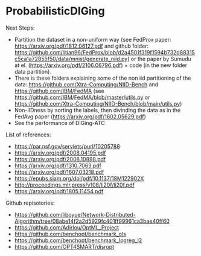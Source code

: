 # ProbabilisticDIGing
Next Steps:

- Partition the dataset in a non-uniform way (see FedProx paper: https://arxiv.org/pdf/1812.06127.pdf and github folder: https://github.com/litian96/FedProx/blob/d2a4501f319f1594b732d88315c5ca1a72855f50/data/mnist/generate_niid.py) or the paper by Sumudu at el. (https://arxiv.org/pdf/2106.06796.pdf) + code (in the new folder data partition).
- There is these folders explaining some of the non iid partitioning of the data: https://github.com/Xtra-Computing/NIID-Bench and https://github.com/IBM/FedMA (see https://github.com/IBM/FedMA/blob/master/utils.py or https://github.com/Xtra-Computing/NIID-Bench/blob/main/utils.py)
- Non-IIDness by sorting the labels, then divinding the data as in the FedAvg paper (https://arxiv.org/pdf/1602.05629.pdf)
- See the performance of DIGing-ATC

List of references:
- https://par.nsf.gov/servlets/purl/10205788
- https://arxiv.org/pdf/2008.04195.pdf
- https://arxiv.org/pdf/2008.10898.pdf
- https://arxiv.org/pdf/1310.7063.pdf
- https://arxiv.org/pdf/1607.03218.pdf
- https://epubs.siam.org/doi/pdf/10.1137/18M122902X
- http://proceedings.mlr.press/v108/li20f/li20f.pdf
- https://arxiv.org/pdf/1805.11454.pdf

Github repisotories:
- https://github.com/liboyue/Network-Distributed-Algorithm/tree/08abe14f2a2d5929fc401ff99961ca3bae40ff60
- https://github.com/Adirlou/OptML_Project
- https://github.com/benchopt/benchmark_ols 
- https://github.com/benchopt/benchmark_logreg_l2
- https://github.com/OPT4SMART/disropt


 
